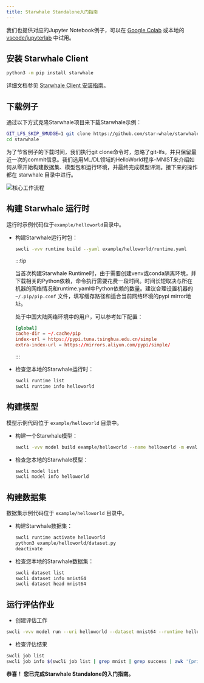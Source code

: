 ```yaml
---
title: Starwhale Standalone入门指南
---
```


我们也提供对应的Jupyter Notebook例子，可以在 [Google Colab](https://colab.research.google.com/github/star-whale/starwhale/blob/main/example/notebooks/quickstart-standalone.ipynb) 或本地的 [vscode/jupyterlab](https://github.com/star-whale/starwhale/blob/main/example/notebooks/quickstart-standalone.ipynb) 中试用。

## 安装 Starwhale Client

```bash
python3 -m pip install starwhale
```

详细文档参见 [Starwhale Client 安装指南](swcli/installation)。

## 下载例子

通过以下方式克隆Starwhale项目来下载Starwhale示例：

```bash
GIT_LFS_SKIP_SMUDGE=1 git clone https://github.com/star-whale/starwhale.git --depth 1
cd starwhale
```

为了节省例子的下载时间，我们执行git clone命令时，忽略了git-lfs，并只保留最近一次的commit信息。我们选用ML/DL领域的HelloWorld程序-MNIST来介绍如何从零开始构建数据集、模型包和运行环境，并最终完成模型评测。接下来的操作都在 starwhale 目录中进行。

![核心工作流程](https://starwhale-examples.oss-cn-beijing.aliyuncs.com/docs/standalone-core-workflow.gif)

## 构建 Starwhale 运行时

运行时示例代码位于`example/helloworld`目录中。

- 构建Starwhale运行时包：

  ```bash
  swcli -vvv runtime build --yaml example/helloworld/runtime.yaml
  ```

  :::tip

  当首次构建Starwhale Runtime时，由于需要创建venv或conda隔离环境，并下载相关的Python依赖，命令执行需要花费一段时间。时间长短取决与所在机器的网络情况和runtime.yaml中Python依赖的数量。建议合理设置机器的 `~/.pip/pip.conf` 文件，填写缓存路径和适合当前网络环境的pypi mirror地址。

  处于中国大陆网络环境中的用户，可以参考如下配置：

    ```conf
    [global]
    cache-dir = ~/.cache/pip
    index-url = https://pypi.tuna.tsinghua.edu.cn/simple
    extra-index-url = https://mirrors.aliyun.com/pypi/simple/
    ```

  :::

- 检查您本地的Starwhale运行时：

  ```bash
  swcli runtime list
  swcli runtime info helloworld
  ```

## 构建模型

模型示例代码位于 `example/helloworld` 目录中。

- 构建一个Starwhale模型：

  ```bash
  swcli -vvv model build example/helloworld --name helloworld -m evaluation --runtime helloworld
  ```

- 检查您本地的Starwhale模型：

  ```bash
  swcli model list
  swcli model info helloworld
  ```

## 构建数据集

数据集示例代码位于 `example/helloworld` 目录中。

- 构建Starwhale数据集：

  ```bash
  swcli runtime activate helloworld
  python3 example/helloworld/dataset.py
  deactivate
  ```

- 检查您本地的Starwhale数据集：

  ```bash
  swcli dataset list
  swcli dataset info mnist64
  swcli dataset head mnist64
  ```

## 运行评估作业

- 创建评估工作

 ```bash
 swcli -vvv model run --uri helloworld --dataset mnist64 --runtime helloworld
 ```

- 检查评估结果

 ```bash
 swcli job list
 swcli job info $(swcli job list | grep mnist | grep success | awk '{print $1}' | head -n 1)
 ```

**恭喜！ 您已完成Starwhale Standalone的入门指南。**
